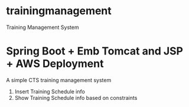 # trainingmanagement
Training Management System


# Spring Boot + Emb Tomcat and JSP + AWS Deployment 

A simple CTS training management system 
1. Insert Training Schedule  info
2. Show Training Schedule info based on constraints 
